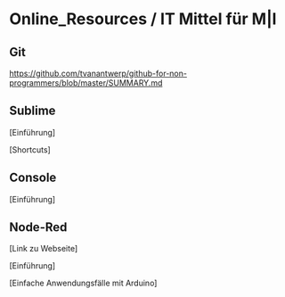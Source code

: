 # Online_Resources / IT Mittel für M|I

## Git

https://github.com/tvanantwerp/github-for-non-programmers/blob/master/SUMMARY.md 

## Sublime 

[Einführung] 

[Shortcuts]

## Console

[Einführung] 

## Node-Red

[Link zu Webseite]

[Einführung] 

[Einfache Anwendungsfälle mit Arduino]
